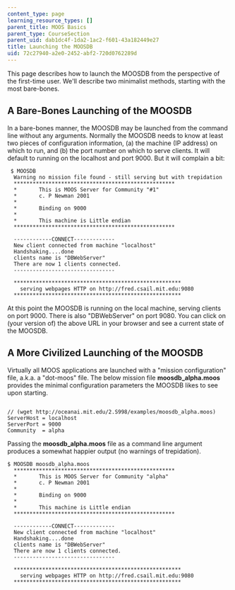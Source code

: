 ```yaml
---
content_type: page
learning_resource_types: []
parent_title: MOOS Basics
parent_type: CourseSection
parent_uid: dab1dc4f-1da2-1ac2-f601-43a182449e27
title: Launching the MOOSDB
uid: 72c27940-a2e0-2452-abf2-720d0762289d
---
```


This page describes how to launch the MOOSDB from the perspective of the first-time user. We'll describe two minimalist methods, starting with the most bare-bones.

A Bare-Bones Launching of the MOOSDB
------------------------------------

In a bare-bones manner, the MOOSDB may be launched from the command line without any arguments. Normally the MOOSDB needs to know at least two pieces of configuration information, (a) the machine (IP address) on which to run, and (b) the port number on which to serve clients. It will default to running on the localhost and port 9000. But it will complain a bit:

```
 $ MOOSDB
  Warning no mission file found - still serving but with trepidation
  ***************************************************
  *       This is MOOS Server for Community "#1"      
  *       c. P Newman 2001                           
  *                                                  
  *       Binding on 9000                              
  *                                                  
  *       This machine is Little endian                 
  ***************************************************
					
  ------------CONNECT-------------
  New client connected from machine "localhost"
  Handshaking....done
  clients name is "DBWebServer"
  There are now 1 clients connected.
  --------------------------------

  *****************************************************
    serving webpages HTTP on http://fred.csail.mit.edu:9080
  *****************************************************
```

At this point the MOOSDB is running on the local machine, serving clients on port 9000. There is also "DBWebServer" on port 9080. You can click on (your version of) the above URL in your browser and see a current state of the MOOSDB.

A More Civilized Launching of the MOOSDB
----------------------------------------

Virtually all MOOS applications are launched with a "mission configuration" file, a.k.a. a "dot-moos" file. The below mission file **moosdb\_alpha.moos** provides the minimal configuration parameters the MOOSDB likes to see upon starting.

```

// (wget http://oceanai.mit.edu/2.S998/examples/moosdb_alpha.moos)
ServerHost = localhost
ServerPort = 9000
Community  = alpha
```

Passing the **moosdb\_alpha.moos** file as a command line argument produces a somewhat happier output (no warnings of trepidation).

```
$ MOOSDB moosdb_alpha.moos
  ***************************************************
  *       This is MOOS Server for Community "alpha"      
  *       c. P Newman 2001                           
  *                                                  
  *       Binding on 9000                              
  *                                                  
  *       This machine is Little endian                 
  ***************************************************

  ------------CONNECT-------------
  New client connected from machine "localhost"
  Handshaking....done
  clients name is "DBWebServer"
  There are now 1 clients connected.
  --------------------------------

  *****************************************************
    serving webpages HTTP on http://fred.csail.mit.edu:9080
  *****************************************************
```